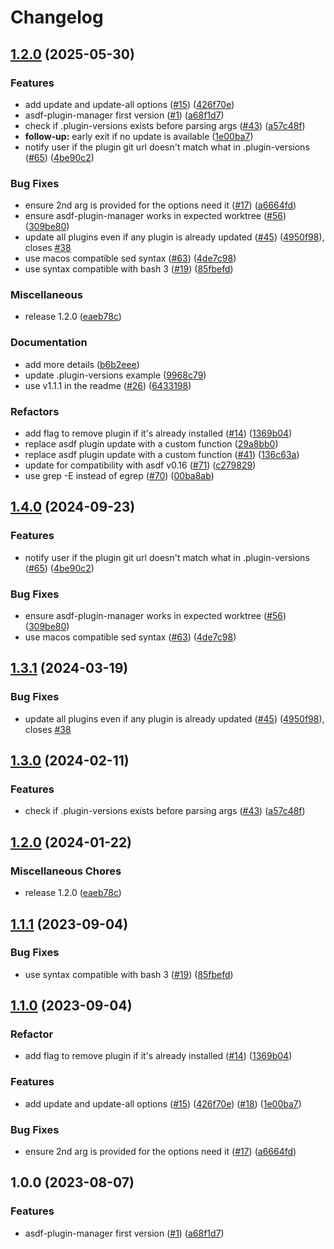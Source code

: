 # Changelog

## [1.2.0](https://github.com/aabouzaid/asdf-plugin-manager/compare/v1.4.0...v1.2.0) (2025-05-30)


### Features

* add update and update-all options ([#15](https://github.com/aabouzaid/asdf-plugin-manager/issues/15)) ([426f70e](https://github.com/aabouzaid/asdf-plugin-manager/commit/426f70e9a5abfe7c77b3df44db7a84a6af901a63))
* asdf-plugin-manager first version ([#1](https://github.com/aabouzaid/asdf-plugin-manager/issues/1)) ([a68f1d7](https://github.com/aabouzaid/asdf-plugin-manager/commit/a68f1d7c904dc282c4e02e218cd4ae530e0db33d))
* check if .plugin-versions exists before parsing args ([#43](https://github.com/aabouzaid/asdf-plugin-manager/issues/43)) ([a57c48f](https://github.com/aabouzaid/asdf-plugin-manager/commit/a57c48f16a52ea3193f52b36b5f4a25bce9b0a74))
* **follow-up:** early exit if no update is available ([1e00ba7](https://github.com/aabouzaid/asdf-plugin-manager/commit/1e00ba70ff7b76288d27c9fdcda180a10740326f))
* notify user if the plugin git url doesn't match what in .plugin-versions ([#65](https://github.com/aabouzaid/asdf-plugin-manager/issues/65)) ([4be90c2](https://github.com/aabouzaid/asdf-plugin-manager/commit/4be90c2633e6697db853420e4a35304f84fbbafb))


### Bug Fixes

* ensure 2nd arg is provided for the options need it ([#17](https://github.com/aabouzaid/asdf-plugin-manager/issues/17)) ([a6664fd](https://github.com/aabouzaid/asdf-plugin-manager/commit/a6664fd1dbb2322705b0c184fcb9ae0aa1da9f01))
* ensure asdf-plugin-manager works in expected worktree ([#56](https://github.com/aabouzaid/asdf-plugin-manager/issues/56)) ([309be80](https://github.com/aabouzaid/asdf-plugin-manager/commit/309be80421c6cfdd0237ab18a39422a40f98e229))
* update all plugins even if any plugin is already updated ([#45](https://github.com/aabouzaid/asdf-plugin-manager/issues/45)) ([4950f98](https://github.com/aabouzaid/asdf-plugin-manager/commit/4950f983010c977bc5db50cdf6b57c7c48924548)), closes [#38](https://github.com/aabouzaid/asdf-plugin-manager/issues/38)
* use macos compatible sed syntax ([#63](https://github.com/aabouzaid/asdf-plugin-manager/issues/63)) ([4de7c98](https://github.com/aabouzaid/asdf-plugin-manager/commit/4de7c981f35b15360ae5a0adaf8d65460495e4d7))
* use syntax compatible with bash 3 ([#19](https://github.com/aabouzaid/asdf-plugin-manager/issues/19)) ([85fbefd](https://github.com/aabouzaid/asdf-plugin-manager/commit/85fbefda14280f0eb226c950d880c58ec1410e6f))


### Miscellaneous

* release 1.2.0 ([eaeb78c](https://github.com/aabouzaid/asdf-plugin-manager/commit/eaeb78c7395930b942ef7b52418df3e85c597a3f))


### Documentation

* add more details ([b6b2eee](https://github.com/aabouzaid/asdf-plugin-manager/commit/b6b2eeeea3c8dfaeb525b46726b9b9f7e0086cb7))
* update .plugin-versions example ([9968c79](https://github.com/aabouzaid/asdf-plugin-manager/commit/9968c79c17530e559d0ca78e011bf1712b880655))
* use v1.1.1 in the readme ([#26](https://github.com/aabouzaid/asdf-plugin-manager/issues/26)) ([6433198](https://github.com/aabouzaid/asdf-plugin-manager/commit/6433198db29158d89a6217e4e056e2ba97c051e0))


### Refactors

* add flag to remove plugin if it's already installed ([#14](https://github.com/aabouzaid/asdf-plugin-manager/issues/14)) ([1369b04](https://github.com/aabouzaid/asdf-plugin-manager/commit/1369b04bf24c6e6f53f0db4e99f61b19c5dbd3ee))
* replace asdf plugin update with a custom function ([29a8bb0](https://github.com/aabouzaid/asdf-plugin-manager/commit/29a8bb078a820763312cea21f5d8897a4eaa3ae3))
* replace asdf plugin update with a custom function ([#41](https://github.com/aabouzaid/asdf-plugin-manager/issues/41)) ([136c63a](https://github.com/aabouzaid/asdf-plugin-manager/commit/136c63a4dcf16999fe633c32b70d00eb1f9c8a24))
* update for compatibility with asdf v0.16 ([#71](https://github.com/aabouzaid/asdf-plugin-manager/issues/71)) ([c279829](https://github.com/aabouzaid/asdf-plugin-manager/commit/c2798294e3a5f84200ae607e3ebeabe41ed761a8))
* use grep -E instead of egrep ([#70](https://github.com/aabouzaid/asdf-plugin-manager/issues/70)) ([00ba8ab](https://github.com/aabouzaid/asdf-plugin-manager/commit/00ba8ab35e1e8eb5e6506d2967dfc9c002691fee))

## [1.4.0](https://github.com/asdf-community/asdf-plugin-manager/compare/v1.3.1...v1.4.0) (2024-09-23)


### Features

* notify user if the plugin git url doesn't match what in .plugin-versions ([#65](https://github.com/asdf-community/asdf-plugin-manager/issues/65)) ([4be90c2](https://github.com/asdf-community/asdf-plugin-manager/commit/4be90c2633e6697db853420e4a35304f84fbbafb))


### Bug Fixes

* ensure asdf-plugin-manager works in expected worktree ([#56](https://github.com/asdf-community/asdf-plugin-manager/issues/56)) ([309be80](https://github.com/asdf-community/asdf-plugin-manager/commit/309be80421c6cfdd0237ab18a39422a40f98e229))
* use macos compatible sed syntax ([#63](https://github.com/asdf-community/asdf-plugin-manager/issues/63)) ([4de7c98](https://github.com/asdf-community/asdf-plugin-manager/commit/4de7c981f35b15360ae5a0adaf8d65460495e4d7))

## [1.3.1](https://github.com/asdf-community/asdf-plugin-manager/compare/v1.3.0...v1.3.1) (2024-03-19)


### Bug Fixes

* update all plugins even if any plugin is already updated ([#45](https://github.com/asdf-community/asdf-plugin-manager/issues/45)) ([4950f98](https://github.com/asdf-community/asdf-plugin-manager/commit/4950f983010c977bc5db50cdf6b57c7c48924548)), closes [#38](https://github.com/asdf-community/asdf-plugin-manager/issues/38)

## [1.3.0](https://github.com/asdf-community/asdf-plugin-manager/compare/v1.2.0...v1.3.0) (2024-02-11)


### Features

* check if .plugin-versions exists before parsing args ([#43](https://github.com/asdf-community/asdf-plugin-manager/issues/43)) ([a57c48f](https://github.com/asdf-community/asdf-plugin-manager/commit/a57c48f16a52ea3193f52b36b5f4a25bce9b0a74))

## [1.2.0](https://github.com/asdf-community/asdf-plugin-manager/compare/v1.1.1...v1.2.0) (2024-01-22)


### Miscellaneous Chores

* release 1.2.0 ([eaeb78c](https://github.com/asdf-community/asdf-plugin-manager/commit/eaeb78c7395930b942ef7b52418df3e85c597a3f))

## [1.1.1](https://github.com/asdf-community/asdf-plugin-manager/compare/v1.1.0...v1.1.1) (2023-09-04)


### Bug Fixes

* use syntax compatible with bash 3 ([#19](https://github.com/asdf-community/asdf-plugin-manager/issues/19)) ([85fbefd](https://github.com/asdf-community/asdf-plugin-manager/commit/85fbefda14280f0eb226c950d880c58ec1410e6f))

## [1.1.0](https://github.com/asdf-community/asdf-plugin-manager/compare/v1.0.0...v1.1.0) (2023-09-04)

### Refactor

* add flag to remove plugin if it's already installed ([#14](https://github.com/asdf-community/asdf-plugin-manager/issues/14)) ([1369b04](https://github.com/asdf-community/asdf-plugin-manager/commit/1369b04bf24c6e6f53f0db4e99f61b19c5dbd3ee))


### Features

* add update and update-all options ([#15](https://github.com/asdf-community/asdf-plugin-manager/issues/15)) ([426f70e](https://github.com/asdf-community/asdf-plugin-manager/commit/426f70e9a5abfe7c77b3df44db7a84a6af901a63)) ([#18](https://github.com/asdf-community/asdf-plugin-manager/issues/18)) ([1e00ba7](https://github.com/asdf-community/asdf-plugin-manager/commit/1e00ba70ff7b76288d27c9fdcda180a10740326f))


### Bug Fixes

* ensure 2nd arg is provided for the options need it ([#17](https://github.com/asdf-community/asdf-plugin-manager/issues/17)) ([a6664fd](https://github.com/asdf-community/asdf-plugin-manager/commit/a6664fd1dbb2322705b0c184fcb9ae0aa1da9f01))

## 1.0.0 (2023-08-07)


### Features

* asdf-plugin-manager first version ([#1](https://github.com/asdf-community/asdf-plugin-manager/issues/1)) ([a68f1d7](https://github.com/asdf-community/asdf-plugin-manager/commit/a68f1d7c904dc282c4e02e218cd4ae530e0db33d))
